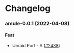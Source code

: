 # Changelog<br>


<a name="amule-0.0.1"></a>
### amule-0.0.1 (2022-04-08)

#### Feat

* Unraid Port - A ([#2438](https://github.com/truecharts/apps/issues/2438))

